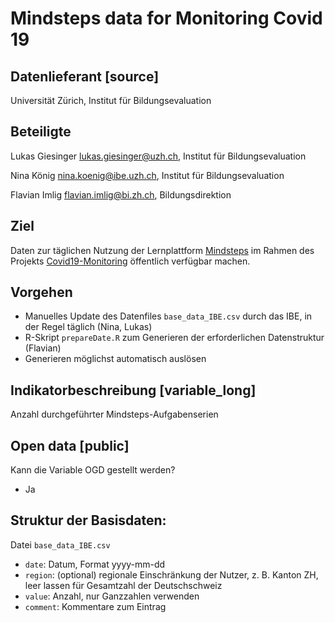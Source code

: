 # Mindsteps data for Monitoring Covid 19

## Datenlieferant [source]

Universität Zürich, Institut für Bildungsevaluation

## Beteiligte

Lukas Giesinger <lukas.giesinger@uzh.ch>, Institut für Bildungsevaluation

Nina König <nina.koenig@ibe.uzh.ch>, Institut für Bildungsevaluation

Flavian Imlig <flavian.imlig@bi.zh.ch>, Bildungsdirektion

## Ziel

Daten zur täglichen Nutzung der Lernplattform [Mindsteps](https://www.mindsteps.ch/) im Rahmen des Projekts [Covid19-Monitoring](https://github.com/statistikZH/covid19monitoring) öffentlich verfügbar machen.

## Vorgehen

* Manuelles Update des Datenfiles `base_data_IBE.csv` durch das IBE, in der Regel täglich (Nina, Lukas)
* R-Skript `prepareDate.R` zum Generieren der erforderlichen Datenstruktur (Flavian)
* Generieren möglichst automatisch auslösen

## Indikatorbeschreibung [variable_long]

Anzahl durchgeführter Mindsteps-Aufgabenserien

## Open data [public]

Kann die Variable OGD gestellt werden?

* Ja

## Struktur der Basisdaten:

Datei `base_data_IBE.csv`

* `date`: Datum, Format yyyy-mm-dd
* `region`: (optional) regionale Einschränkung der Nutzer, z. B. Kanton ZH, leer lassen für Gesamtzahl der Deutschschweiz
* `value`: Anzahl, nur Ganzzahlen verwenden
* `comment`: Kommentare zum Eintrag
